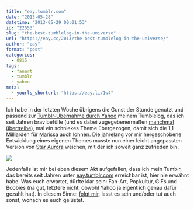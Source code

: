 ```yaml
---
title: "eay.tumblr.com"
date: "2013-05-28"
datetime: "2013-05-29 00:01:53"
id: "22553"
slug: "the-best-tumblelog-in-the-universe"
url: "https://eay.cc/2013/the-best-tumblelog-in-the-universe/"
author: "eay"
format: "post"
categories:
  - 0815
tags:
  - fanart
  - tumblr
  - yahoo
meta:
  - yourls_shorturl: "https://eay.li/1w4"
---
```


Ich habe in der letzten Woche übrigens die Gunst der Stunde genutzt und passend zur [Tumblr-Übernahme durch Yahoo](http://www.theverge.com/2013/5/20/4347650/yahoo-acquires-tumblr-in-1-1-billion-cash-deal-promises-not-to-screw) meinem Tumblelog, das ich seit Jahren brav befülle (und es dabei zugegebenermaßen [manchmal übertreibe](https://twitter.com/BlackChester/status/336512854163345408)), mal ein schniekes Theme übergezogen, damit sich die 1,1 Milliarden für [Marissa](http://marissamayr.tumblr.com/) auch lohnen. Die jahrelang vor mir hergeschobene Entwicklung eines eigenen Themes musste nun einer leicht angepassten Version von [Star Aurora](http://www.tumblr.com/theme/32615) weichen, mit der ich soweit ganz zufrieden bin.

[![](https://eay.cc/uploads/2013/eaytumblr.jpg)](http://eay.tumblr.com/)

Jedenfalls ist mir bei eben diesem Akt aufgefallen, dass ich mein Tumblr, das bereits seit Jahren unter [eay.tumblr.com](http://eay.tumblr.com/) erreichbar ist, hier nie erwähnt habe. Was euch erwartet, dürfte klar sein: Fan-Art, Popkultur, GIFs und Boobies (na gut, letztere nicht, obwohl Yahoo ja eigentlich genau dafür gezahlt hat). In diesem Sinne: [folgt mir](http://www.tumblr.com/follow/eay), lasst es sein und/oder tut auch sonst, wonach es euch gelüstet.
